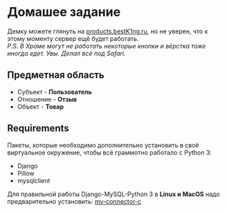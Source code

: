 # Домашее задание

Демку можете глянуть на [products.bestK1ng.ru](http://products.bestK1ng.ru), но не уверен, что к этому моменту сервер ещё будет работать.  
*P.S. В Хроме могут не работать некоторые кнопки и вёрстка тоже иногда едет. Увы. Делал всё под Safari.*

## Предметная область 

* Субъект - **Пользователь**
* Отношение - **Отзыв**
* Объект - **Товар**

## Requirements

Пакеты, которые необходимо дополнительно установить в своё виртуальное окружение, чтобы всё граммотно работало с Python 3:
* Django
* Pillow
* mysqlclient

Для правильной работы Django-MySQL-Python 3 в **Linux и MacOS** надо предварительно установить: [my-connector-c](https://dev.mysql.com/downloads/connector/c/) 
